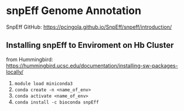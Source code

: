 # snpEff Genome Annotation 

SnpEff GitHub: https://pcingola.github.io/SnpEff/snpeff/introduction/

## Installing snpEff to Enviroment on Hb Cluster
from Hummingbird: https://hummingbird.ucsc.edu/documentation/installing-sw-packages-locally/

1. ```module load miniconda3```
2. ```conda create -n <name_of_env>```
3. ```conda activate <name_of_env>```
4. ```conda install -c bioconda snpEff```

